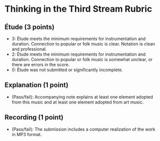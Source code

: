# Thinking in the Third Stream Rubric

## Étude (3 points)

- 3: Étude meets the minimum requirements for instrumentation and duration. Connection to popular or folk music is clear. Notation is clean and professional. 
- 2: Étude meets the minimum requirements for instrumentation and duration. Connection to popular or folk music is somewhat unclear, or there are errors in the score.
- 0: Étude was not submitted or significantly incomplete.

## Explanation (1 point)

- (Pass/fail): Accompanying note explains at least one element adopted from this music and at least one element adopted from art music.

## Recording (1 point)

- (Pass/fail): The submission includes a computer realization of the work in MP3 format.
